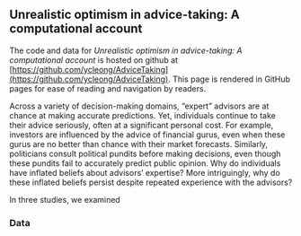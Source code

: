 ## Unrealistic optimism in advice-taking: A computational account 
The code and data for <i> Unrealistic optimism in advice-taking: A computational account </i> is hosted on github at [https://github.com/ycleong/AdviceTaking](https://github.com/ycleong/AdviceTaking). This page is rendered in GitHub pages for ease of reading and navigation by readers. 

Across a variety of decision-making domains, “expert” advisors are at chance at making accurate predictions. Yet, individuals continue to take their advice seriously, often at a significant personal cost. For example, investors are influenced by the advice of financial gurus, even when these gurus are no better than chance with their market forecasts. Similarly, politicians consult political pundits before making decisions, even though these pundits fail to accurately predict public opinion. Why do individuals have inflated beliefs about advisors’ expertise? More intriguingly, why do these inflated beliefs persist despite repeated experience with the advisors?

In three studies, we examined 







### Data
